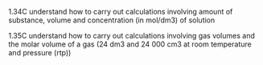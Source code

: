 1.34C understand how to carry out calculations involving amount of substance, volume and concentration (in mol/dm3) of solution

1.35C understand how to carry out calculations involving gas volumes and the molar volume of a gas (24 dm3 and 24 000 cm3 at room temperature and pressure (rtp))
